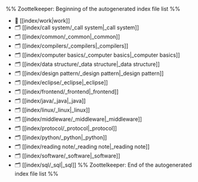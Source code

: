 %% Zoottelkeeper: Beginning of the autogenerated index file list  %%
- 📄 [[index/work|work]]
- 🗂️ [[index/call system/_call system|_call system]]
- 🗂️ [[index/common/_common|_common]]
- 🗂️ [[index/compilers/_compilers|_compilers]]
- 🗂️ [[index/computer basics/_computer basics|_computer basics]]
- 🗂️ [[index/data structure/_data structure|_data structure]]
- 🗂️ [[index/design pattern/_design pattern|_design pattern]]
- 🗂️ [[index/eclipse/_eclipse|_eclipse]]
- 🗂️ [[index/frontend/_frontend|_frontend]]
- 🗂️ [[index/java/_java|_java]]
- 🗂️ [[index/linux/_linux|_linux]]
- 🗂️ [[index/middleware/_middleware|_middleware]]
- 🗂️ [[index/protocol/_protocol|_protocol]]
- 🗂️ [[index/python/_python|_python]]
- 🗂️ [[index/reading note/_reading note|_reading note]]
- 🗂️ [[index/software/_software|_software]]
- 🗂️ [[index/sql/_sql|_sql]]
%% Zoottelkeeper: End of the autogenerated index file list  %%
